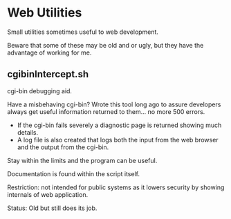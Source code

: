 # Web Utilities
Small utilities sometimes useful to web development. 

Beware that some of these may be old and or ugly, but they have the advantage of working for me. 

## cgibinIntercept.sh
cgi-bin debugging aid.

  Have a misbehaving cgi-bin? Wrote this tool long ago to assure developers always get useful information returned to them... no more 500 errors.

 * If the cgi-bin fails severely a diagnostic page is returned showing much details.
 * A log file is also created that logs both the input from the web browser and the output from the cgi-bin.

Stay within the limits and the program can be useful. 

Documentation is found within the script itself.

Restriction: not intended for public systems as it lowers security by showing internals of web application.

Status: Old but still does its job.

